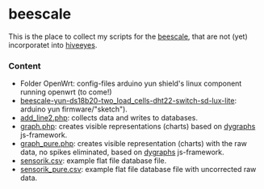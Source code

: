 # beescale

This is the place to collect my scripts for the <a href="http://www.euse.de/honig/beescale/graph.php">beescale</a>, that are not (yet) incorporatet into <a href="https://github.com/hiveeyes/arduino">hiveeyes</a>.

<h3>Content</h3>
<ul>
<li>Folder OpenWrt: config-files arduino yun shield's linux component running openwrt (to come!)
<li><a href="https://github.com/bee-mois/beescale/blob/master/beescale-yun-ds18b20-two_load_cells-dht22-switch-sd-lux-lite">beescale-yun-ds18b20-two_load_cells-dht22-switch-sd-lux-lite</a>: arduino yun firmware/"sketch").
<li><a href="https://github.com/bee-mois/beescale/blob/master/add_line2.php">add_line2.php</a>: collects data and writes to databases.
<li><a href="https://github.com/bee-mois/beescale/blob/master/graph.php">graph.php</a>: creates visible representations (charts) based on <a href="http://dygraphs.com/">dygraphs</a> js-framework.
<li><a href="https://github.com/bee-mois/beescale/blob/master/graph_pure.php">graph_pure.php</a>: creates visible representation (charts) with the raw data, no spikes eliminated, based on <a href="http://dygraphs.com/">dygraphs</a> js-framework.
<li><a href="https://github.com/bee-mois/beescale/blob/master/sensorik.csv">sensorik.csv</a>: example flat file database file.
<li><a href="https://github.com/bee-mois/beescale/blob/master/sensorik_pure.csv">sensorik_pure.csv</a>: example flat file database file with uncorrected raw data.
</ul>
